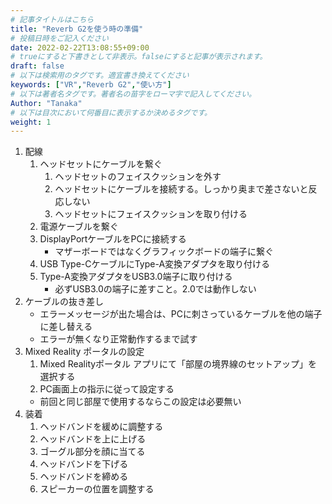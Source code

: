 ```yaml
---
# 記事タイトルはこちら
title: "Reverb G2を使う時の準備"
# 投稿日時をご記入ください
date: 2022-02-22T13:08:55+09:00
# trueにすると下書きとして非表示。falseにすると記事が表示されます。
draft: false
# 以下は検索用のタグです。適宜書き換えてください
keywords: ["VR","Reverb G2","使い方"]
# 以下は著者名タグです。著者名の苗字をローマ字で記入してください。
Author: "Tanaka"
# 以下は目次において何番目に表示するか決めるタグです。
weight: 1
---
```


1. 配線
    1. ヘッドセットにケーブルを繋ぐ
        1. ヘッドセットのフェイスクッションを外す
        1. ヘッドセットにケーブルを接続する。しっかり奥まで差さないと反応しない
        1. ヘッドセットにフェイスクッションを取り付ける
    1. 電源ケーブルを繋ぐ
    1. DisplayPortケーブルをPCに接続する
        - マザーボードではなくグラフィックボードの端子に繋ぐ
    1. USB Type-CケーブルにType-A変換アダプタを取り付ける
    1. Type-A変換アダプタをUSB3.0端子に取り付ける
        - 必ずUSB3.0の端子に差すこと。2.0では動作しない
1. ケーブルの抜き差し
    - エラーメッセージが出た場合は、PCに刺さっているケーブルを他の端子に差し替える
    - エラーが無くなり正常動作するまで試す
1. Mixed Reality ポータルの設定
    1. Mixed Realityポータル アプリにて「部屋の境界線のセットアップ」を選択する
    1. PC画面上の指示に従って設定する
    - 前回と同じ部屋で使用するならこの設定は必要無い
1. 装着
    1. ヘッドバンドを緩めに調整する
    1. ヘッドバンドを上に上げる
    1. ゴーグル部分を顔に当てる
    1. ヘッドバンドを下げる
    1. ヘッドバンドを締める
    1. スピーカーの位置を調整する